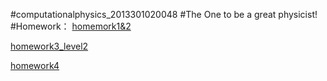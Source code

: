 #computationalphysics_2013301020048
#The One to be a great physicist!
#Homework：
[homemork1&2](https://raw.githubusercontent.com/Neoofchina/computationalphysics_N2013301020048/master/homework/homework1%262 )

[homework3_level2](https://raw.githubusercontent.com/Neoofchina/computationalphysics_N2013301020048/master/homework/homework3_level2)

[homework4](https://raw.githubusercontent.com/Neoofchina/computationalphysics_N2013301020048/master/homework/homework4.md )
